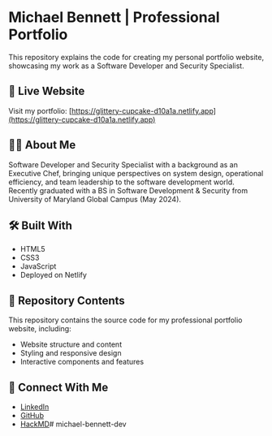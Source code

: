 # Michael Bennett | Professional Portfolio

This repository explains the code for creating my personal portfolio website, showcasing my work as a Software Developer and Security Specialist.

## 🚀 Live Website

Visit my portfolio: [https://glittery-cupcake-d10a1a.netlify.app](https://glittery-cupcake-d10a1a.netlify.app)

## 👨‍💻 About Me

Software Developer and Security Specialist with a background as an Executive Chef, bringing unique perspectives on system design, operational efficiency, and team leadership to the software development world. Recently graduated with a BS in Software Development & Security from University of Maryland Global Campus (May 2024).

## 🛠️ Built With

- HTML5
- CSS3
- JavaScript
- Deployed on Netlify

## 📂 Repository Contents

This repository contains the source code for my professional portfolio website, including:
- Website structure and content
- Styling and responsive design
- Interactive components and features

## 🔗 Connect With Me
- [LinkedIn](https://www.linkedin.com/in/michael-bennett-a29a93103/)
- [GitHub](https://github.com/mbennett-labs)
- [HackMD](https://hackmd.io/@xbBf1zpRTXaSATerS04iJg)# michael-bennett-dev
